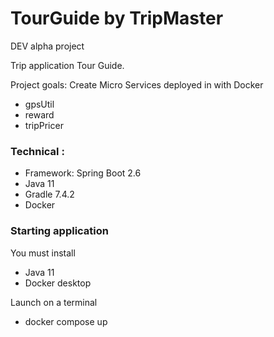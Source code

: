 # TourGuide by TripMaster
DEV alpha project

Trip application Tour Guide.

Project goals:
Create Micro Services deployed in with Docker
* gpsUtil
* reward
* tripPricer


### Technical :

* Framework: Spring Boot 2.6
* Java 11
* Gradle 7.4.2
* Docker

### Starting application

You must install
* Java 11
* Docker desktop

Launch on a terminal
* docker compose up